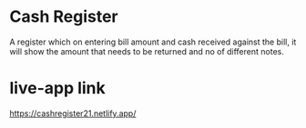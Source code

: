 # Cash Register
 A register which on entering bill amount and cash received against the bill, it will show the amount that needs to be returned and no of different notes.
 
# live-app link
https://cashregister21.netlify.app/
